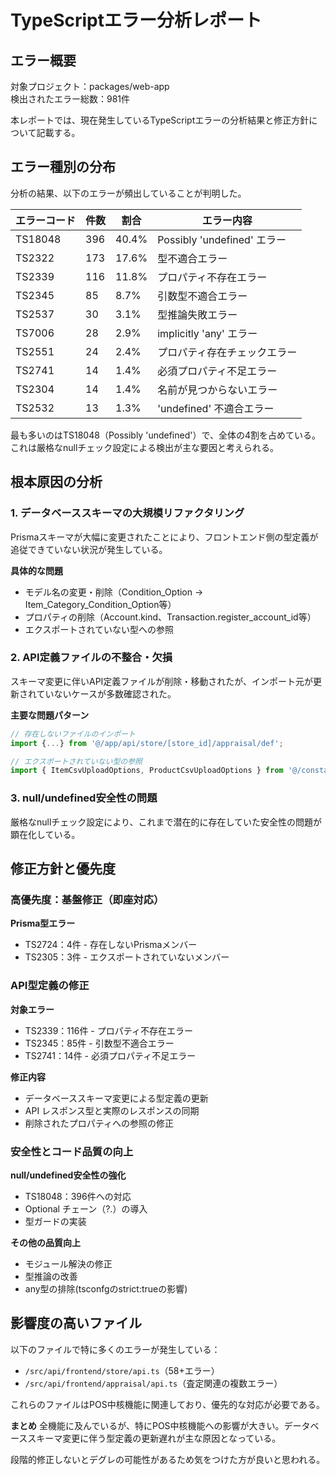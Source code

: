 # TypeScriptエラー分析レポート

## エラー概要

対象プロジェクト：packages/web-app  
検出されたエラー総数：981件

本レポートでは、現在発生しているTypeScriptエラーの分析結果と修正方針について記載する。

## エラー種別の分布

分析の結果、以下のエラーが頻出していることが判明した。

| エラーコード | 件数 | 割合  | エラー内容                   |
| ------------ | ---- | ----- | ---------------------------- |
| TS18048      | 396  | 40.4% | Possibly 'undefined' エラー  |
| TS2322       | 173  | 17.6% | 型不適合エラー               |
| TS2339       | 116  | 11.8% | プロパティ不存在エラー       |
| TS2345       | 85   | 8.7%  | 引数型不適合エラー           |
| TS2537       | 30   | 3.1%  | 型推論失敗エラー             |
| TS7006       | 28   | 2.9%  | implicitly 'any' エラー      |
| TS2551       | 24   | 2.4%  | プロパティ存在チェックエラー |
| TS2741       | 14   | 1.4%  | 必須プロパティ不足エラー     |
| TS2304       | 14   | 1.4%  | 名前が見つからないエラー     |
| TS2532       | 13   | 1.3%  | 'undefined' 不適合エラー     |

最も多いのはTS18048（Possibly 'undefined'）で、全体の4割を占めている。これは厳格なnullチェック設定による検出が主な要因と考えられる。

## 根本原因の分析

### 1. データベーススキーマの大規模リファクタリング

Prismaスキーマが大幅に変更されたことにより、フロントエンド側の型定義が追従できていない状況が発生している。

**具体的な問題**

- モデル名の変更・削除（Condition_Option → Item_Category_Condition_Option等）
- プロパティの削除（Account.kind、Transaction.register_account_id等）
- エクスポートされていない型への参照

### 2. API定義ファイルの不整合・欠損

スキーマ変更に伴いAPI定義ファイルが削除・移動されたが、インポート元が更新されていないケースが多数確認された。

**主要な問題パターン**

```typescript
// 存在しないファイルのインポート
import {...} from '@/app/api/store/[store_id]/appraisal/def';

// エクスポートされていない型の参照
import { ItemCsvUploadOptions, ProductCsvUploadOptions } from '@/constants/mycapos';
```

### 3. null/undefined安全性の問題

厳格なnullチェック設定により、これまで潜在的に存在していた安全性の問題が顕在化している。

## 修正方針と優先度

### 高優先度：基盤修正（即座対応）

**Prisma型エラー**

- TS2724：4件 - 存在しないPrismaメンバー
- TS2305：3件 - エクスポートされていないメンバー

### API型定義の修正

**対象エラー**

- TS2339：116件 - プロパティ不存在エラー
- TS2345：85件 - 引数型不適合エラー
- TS2741：14件 - 必須プロパティ不足エラー

**修正内容**

- データベーススキーマ変更による型定義の更新
- API レスポンス型と実際のレスポンスの同期
- 削除されたプロパティへの参照の修正

### 安全性とコード品質の向上

**null/undefined安全性の強化**

- TS18048：396件への対応
- Optional チェーン（?.）の導入
- 型ガードの実装

**その他の品質向上**

- モジュール解決の修正
- 型推論の改善
- any型の排除(tsconfgのstrict:trueの影響)

## 影響度の高いファイル

以下のファイルで特に多くのエラーが発生している：

- `/src/api/frontend/store/api.ts`（58+エラー）
- `/src/api/frontend/appraisal/api.ts`（査定関連の複数エラー）

これらのファイルはPOS中核機能に関連しており、優先的な対応が必要である。

**まとめ**
全機能に及んでいるが、特にPOS中核機能への影響が大きい。データベーススキーマ変更に伴う型定義の更新遅れが主な原因となっている。

段階的修正しないとデグレの可能性があるため気をつけた方が良いと思われる。
